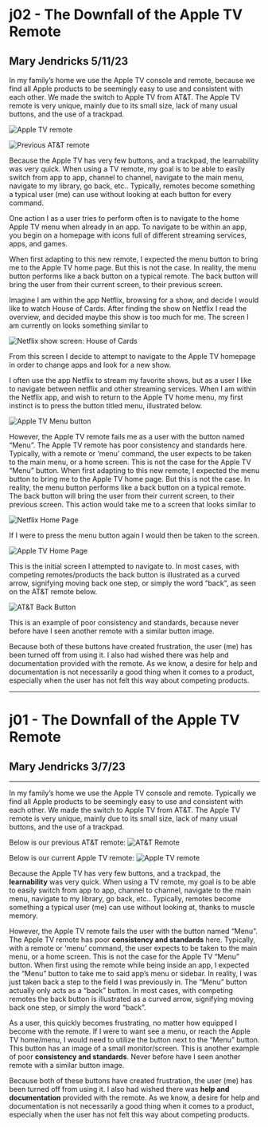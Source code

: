 # j02 - The Downfall of the Apple TV Remote 
## Mary Jendricks 5/11/23 

In my family’s home we use the Apple TV console and remote, because we find all Apple products to be seemingly easy to use and consistent with each other. We made the switch to Apple TV from AT&T. The Apple TV remote is very unique, mainly due to its small size, lack of many usual buttons, and the use of a trackpad. 
 
![Apple TV remote](https://www.bhphotovideo.com/images/images2500x2500/apple_mqgd2ll_a_siri_remote_1361943.jpg)

![Previous AT&T remote](https://m.media-amazon.com/images/I/61GVI40p3cL.jpg)

Because the Apple TV has very few buttons, and a trackpad, the learnability was very quick. When using a TV remote, my goal is to be able to easily switch from app to app, channel to channel, navigate to the main menu, navigate to my library, go back, etc.. Typically, remotes become something a typical user (me) can use without looking at each button for every command. 

One action I as a user tries to perform often is to navigate to the home Apple TV menu when already in an app. To navigate to be within an app, you begin on a homepage with icons full of different streaming services, apps, and games. 

When first adapting to this new remote, I expected the menu button to bring me to the Apple TV home page. But this is not the case. In reality, the menu button performs like a back button on a typical remote. The back button will bring the user from their current screen, to their previous screen. 

Imagine I am within the app Netflix, browsing for a show, and decide I would like to watch House of Cards. After finding the show on Netflix I read the overview, and decided maybe this show is too much for me. The screen I am currently on looks something similar to 

![Netflix show screen: House of Cards](https://cdn.dribbble.com/users/219929/screenshots/3466135/dribbble1.jpg)

From this screen I decide to attempt to navigate to the Apple TV homepage in order to change apps and look for a new show. 

I often use the app Netflix to stream my favorite shows, but as a user I like to navigate between netflix and other streaming services. When I am within the Netflix app, and wish to return to the Apple TV home menu, my first instinct is to press the button titled menu, illustrated below. 

![Apple TV Menu button](https://support.apple.com/library/content/dam/edam/applecare/images/en_US/appletv/apple-tv-pair-remote-graphic.png)

However, the Apple TV remote fails me as a user with the button named “Menu”. The Apple TV remote has poor consistency and standards here. Typically, with a remote or ‘menu’ command, the user expects to be taken to the main menu, or a home screen. This is not the case for the Apple TV “Menu” button.
When first adapting to this new remote, I expected the menu button to bring me to the Apple TV home page. But this is not the case. In reality, the menu button performs like a back button on a typical remote. The back button will bring the user from their current screen, to their previous screen. This action would take me to a screen that looks similar to

![Netflix Home Page](https://bgr.com/wp-content/uploads/2022/02/Netflix-Continue-Watching.jpg?quality=82&strip=all)

If I were to press the menu button again I would then be taken to the screen. 

![Apple TV Home Page](https://help.apple.com/assets/63BF30F50893BD4F810A0C4B/63BF31000893BD4F810A0C71/en_US/df5c2820479082f807e94f835476a0aa.png)

This is the initial screen I attempted to navigate to. In most cases, with competing remotes/products the back button is illustrated as a curved arrow, signifying moving back one step, or simply the word “back", as seen on the AT&T remote below. 

![AT&T Back Button](https://gvpcertvideos.att.com/att-videos/2011/gvp_eSupport-Uverse-Language-CC-B2C286271_4200034/gvp_eSupport-Uverse-Language-CC-B2C286271_4200034_480.jpg)


This is an example of poor consistency and standards, because never before have I seen another remote with a similar button image. 

Because both of these buttons have created frustration, the user (me) has been turned off from using it. I also had wished there was help and documentation provided with the remote. As we know, a desire for help and documentation is not necessarily a good thing when it comes to a product, especially when the user has not felt this way about competing products. 



___

# j01 - The Downfall of the Apple TV Remote 
## Mary Jendricks 3/7/23 
---
In my family’s home we use the Apple TV console and remote. Typically we find all Apple products to be seemingly easy to use and consistent with each other. We made the switch to Apple TV from AT&T. The Apple TV remote is very unique, mainly due to its small size, lack of many usual buttons, and the use of a trackpad. 

Below is our previous AT&T remote:
![AT&T Remote](https://gvpcertvideos.att.com/att-videos/2014/gvp_Uverse-TV-S20-S30-Remote-Control-B2C286265_5000200/gvp_Uverse-TV-S20-S30-Remote-Control-B2C286265_5000200_480.jpg)

Below is our current Apple TV remote: 
![Apple TV remote](https://m.media-amazon.com/images/I/51Y52JdxVgS.jpg)

Because the Apple TV has very few buttons, and a trackpad, the **learnability** was very quick. When using a TV remote, my goal is to be able to easily switch from app to app, channel to channel, navigate to the main menu, navigate to my library, go back, etc.. Typically, remotes become something a typical user (me) can use without looking at, thanks to muscle memory.

However, the Apple TV remote fails the user with the button named “Menu”. The Apple TV remote has poor **consistency and standards** here. Typically, with a remote or ‘menu’ command, the user expects to be taken to the main menu, or a home screen. This is not the case for the Apple TV “Menu” button. When first using the remote while being inside an app, I expected the “Menu” button to take me to said app’s menu or sidebar. In reality, I was just taken back a step to the field I was previously in. The “Menu” button actually only acts as a “back” button. In most cases, with competing remotes the back button is illustrated as a curved arrow, signifying moving back one step, or simply the word “back”.  

As a user, this quickly becomes frustrating, no matter how equipped I become with the remote. If I were to want see a menu, or reach the Apple TV home/menu, I would need to utilize the button next to the “Menu” button. This button has an image of a small monitor/screen. This is another example of poor **consistency and standards**. Never before have I seen another remote with a similar button image. 

Because both of these buttons have created frustration, the user (me) has been turned off from using it. I also had wished there was **help and documentation** provided with the remote. As we know, a desire for help and documentation is not necessarily a good thing when it comes to a product, especially when the user has not felt this way about competing products. 





